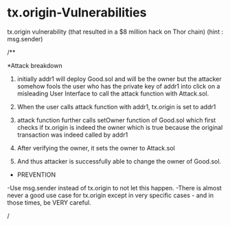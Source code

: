 # tx.origin-Vulnerabilities
tx.origin vulnerability (that resulted in a $8 million hack on Thor chain) (hint : msg.sender)

/**
  
  *Attack breakdown
   
  1. initially addr1 will deploy Good.sol and will be the owner 
     but the attacker somehow fools the user who has the private key of addr1 into click on a misleading User Interface
     to call the attack function with Attack.sol.
  
  2.  When the user calls attack function with addr1,
     tx.origin is set to addr1
 
  3. attack function further calls setOwner function of Good.sol 
     which first checks if tx.origin is indeed the owner which is true
     because the original transaction was indeed called by addr1
  
  4. After verifying the owner, it sets the owner to Attack.sol
  
  5. And thus attacker is successfully able to change the owner of Good.sol.
  
  * PREVENTION 
  
  -Use msg.sender instead of tx.origin to not let this happen. 
  -There is almost never a good use case for tx.origin except in very specific cases - and in those times, be VERY careful.
  
 /

